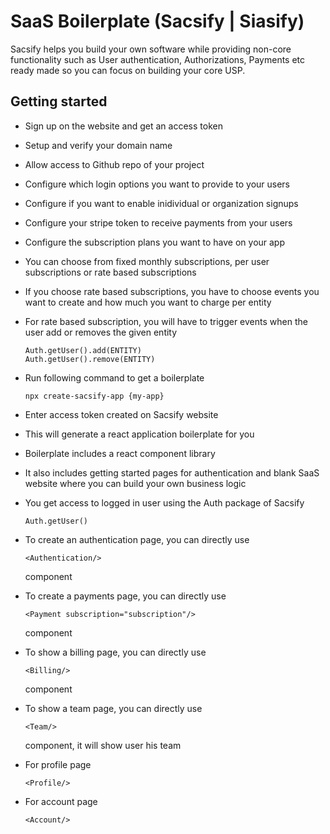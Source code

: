 # SaaS Boilerplate (Sacsify | Siasify)

Sacsify helps you build your own software while providing non-core functionality such as User authentication, Authorizations, Payments etc ready made so you can focus on building your core USP. 

## Getting started

- Sign up on the website and get an access token
- Setup and verify your domain name
- Allow access to Github repo of your project
- Configure which login options you want to provide to your users 
- Configure if you want to enable inidividual or organization signups
- Configure your stripe token to receive payments from your users
- Configure the subscription plans you want to have on your app
- You can choose from fixed monthly subscriptions, per user subscriptions or rate based subscriptions
- If you choose rate based subscriptions, you have to choose events you want to create and how much you want to charge per entity
- For rate based subscription, you will have to trigger events when the user add or removes the given entity
	```
	Auth.getUser().add(ENTITY)	
	Auth.getUser().remove(ENTITY)	
	```
- Run following command to get a boilerplate 
	```
	npx create-sacsify-app {my-app}
	```
- Enter access token created on Sacsify website
- This will generate a react application boilerplate for you 
- Boilerplate includes a react component library
- It also includes getting started pages for authentication and blank SaaS website where you can build your own business logic
- You get access to logged in user using the Auth package of Sacsify
	```
	Auth.getUser()
	```
- To create an authentication page, you can directly use 
	```JSX
	<Authentication/> 
	```
	component

- To create a payments page, you can directly use 
	```JSX
	<Payment subscription="subscription"/>
	```
	component
- To show a billing page, you can directly use 
	```
	<Billing/>
	```
	component
- To show a team page, you can directly use 
	```
	<Team/>
	```
	component, it will show user his team
- For profile page
	```
	<Profile/>
	```
- For account page 
	```
	<Account/>
	```